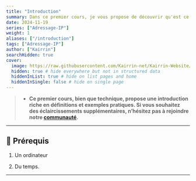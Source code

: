 ```yaml
---
title: "Introduction"
summary: Dans ce premier cours, je vous propose de découvrir qu'est ce qu'est l'adressage ip, ses usages etc.
date: 2024-11-19
series: ["Adressage-IP"]
weight: 1
aliases: ["/introduction"]
tags: ["Adressage-IP"]
author: ["Kairrin"]
searchHidden: true
cover:
  image: https://raw.githubusercontent.com/Kairrin-net/Kairrin-Website/refs/heads/main/content/posts/adressage-ip/media/introduction.svg
  hidden: true # hide everywhere but not in structured data
  hiddenInList: true # hide on list pages and home
  hiddenInSingle: false # hide on single page
---
```


> - **Ce premier cours, bien que technique, propose une introduction riche en définitions et exemples pratiques. Si vous souhaitez des     éclaircissements supplémentaires, n’hésitez pas à rejoindre notre [communauté](https://discord.gg/MsAScXtavf).**

---

## 🚨 Prérequis

1. Un ordinateur

2. Du temps.

---
